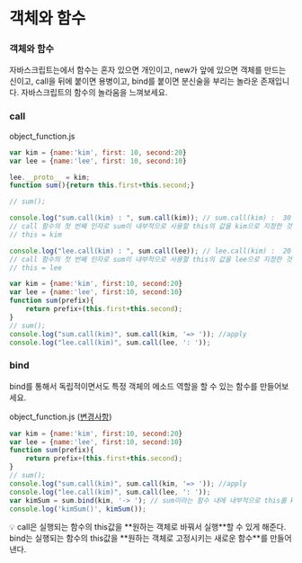 # 객체와 함수

### 객체와 함수

자바스크립트는에서 함수는 혼자 있으면 개인이고, new가 앞에 있으면 객체를 만드는 신이고, call을 뒤에 붙이면 용병이고, bind를 붙이면 분신술을 부리는 놀라운 존재입니다. 자바스크립트의 함수의 놀라움을 느껴보세요.

### call

object_function.js

```jsx
var kim = {name:'kim', first: 10, second:20}
var lee = {name:'lee', first: 10, second:10}

lee.__proto__ = kim;
function sum(){return this.first+this.second;}

// sum();

console.log("sum.call(kim) : ", sum.call(kim)); // sum.call(kim) :  30
// call 함수의 첫 번째 인자로 sum이 내부적으로 사용할 this의 값을 kim으로 지정한 것이다. 
// this = kim

console.log("lee.call(kim) : ", sum.call(lee)); // lee.call(kim) :  20
// call 함수의 첫 번째 인자로 sum이 내부적으로 사용할 this의 값을 lee으로 지정한 것이다. 
// this = lee
```

```jsx
var kim = {name:'kim', first:10, second:20}
var lee = {name:'lee', first:10, second:10}
function sum(prefix){
    return prefix+(this.first+this.second);
}
// sum();
console.log("sum.call(kim)", sum.call(kim, '=> ')); //apply
console.log("lee.call(kim)", sum.call(lee, ': '));
```

### bind

bind를 통해서 독립적이면서도 특정 객체의 메소드 역할을 할 수 있는 함수를 만들어보세요.

object_function.js ([변경사항](https://github.com/codingeverybody/javascript-object_oriented_programming/commit/ee4cd04c9e4449b85f5aa04329745d58f1c40e77))

```jsx
var kim = {name:'kim', first:10, second:20}
var lee = {name:'lee', first:10, second:10}
function sum(prefix){
    return prefix+(this.first+this.second);
}
// sum();
console.log("sum.call(kim)", sum.call(kim, '=> ')); //apply
console.log("lee.call(kim)", sum.call(lee, ': '));
var kimSum = sum.bind(kim, '-> '); // sum이라는 함수 내에 내부적으로 this를 kim으로 하는 새로운 함수가 만들어진다.
console.log('kimSum()', kimSum());
```

<aside>
💡 call은 실행되는 함수의 this값을 **원하는 객체로 바꿔서 실행**할 수 있게 해준다.
bind는 실행되는 함수의 this값을 **원하는 객체로 고정시키는 새로운 함수**를 만들어낸다.

</aside>